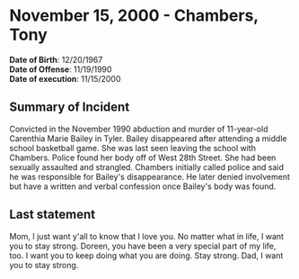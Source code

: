 # November 15, 2000 - Chambers, Tony

**Date of Birth**: 12/20/1967<br/>
**Date of Offense**: 11/19/1990<br/>
**Date of execution**: 11/15/2000<br/>

## Summary of Incident
Convicted in the November 1990 abduction and murder of 11-year-old Carenthia Marie Bailey in Tyler. Bailey disappeared after attending a middle school basketball game. She was last seen leaving the school with Chambers. Police found her body off of West 28th Street. She had been sexually assaulted and strangled. Chambers initially called police and said he was responsible for Bailey's disappearance. He later denied involvement but have a written and verbal confession once Bailey's body was found.

## Last statement
Mom, I just want y'all to know that I love you. No matter what in life, I want you to stay strong. Doreen, you have been a very special part of my life, too. I want you to keep doing what you are doing. Stay strong. Dad, I want you to stay strong.
